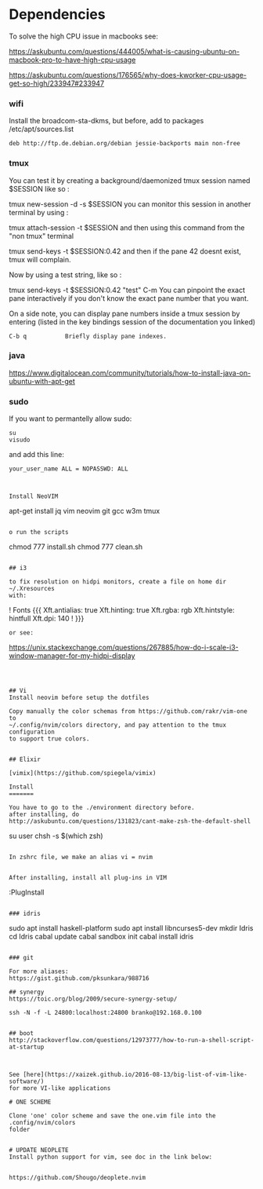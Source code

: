 Dependencies
============


To solve the high CPU issue in macbooks see: 

https://askubuntu.com/questions/444005/what-is-causing-ubuntu-on-macbook-pro-to-have-high-cpu-usage

https://askubuntu.com/questions/176565/why-does-kworker-cpu-usage-get-so-high/233947#233947

### wifi

Install the broadcom-sta-dkms, but before, add to packages
/etc/apt/sources.list
```
deb http://ftp.de.debian.org/debian jessie-backports main non-free
```

### tmux

You can test it by creating a background/daemonized tmux session named $SESSION like so : 

tmux new-session -d -s $SESSION 
you can monitor this session in another terminal by using : 

tmux attach-session -t $SESSION 
and then using this command from the "non tmux" terminal 

tmux send-keys -t $SESSION:0.42 
and then if the pane 42 doesnt exist, tmux will complain. 

Now by using a test string, like so : 

tmux send-keys -t $SESSION:0.42 "test" C-m 
You can pinpoint the exact pane interactively if you don't know the exact pane number that you want. 

On a side note, you can display pane numbers inside a tmux session by entering (listed in the key bindings session of the documentation you linked) 

    C-b q           Briefly display pane indexes.



### java

https://www.digitalocean.com/community/tutorials/how-to-install-java-on-ubuntu-with-apt-get 

### sudo

If you want to permantelly allow sudo:

```
su
visudo
```

and add this line:
```
your_user_name ALL = NOPASSWD: ALL



Install NeoVIM

```
apt-get install jq vim neovim git gcc w3m tmux
```

o run the scripts
```
chmod 777 install.sh
chmod 777 clean.sh
```

## i3

to fix resolution on hidpi monitors, create a file on home dir ~/.Xresources
with: 

```
! Fonts {{{
Xft.antialias: true
Xft.hinting:   true
Xft.rgba:      rgb
Xft.hintstyle: hintfull
Xft.dpi:       140
! }}}
```
or see:

```
https://unix.stackexchange.com/questions/267885/how-do-i-scale-i3-window-manager-for-my-hidpi-display
```



## Vi
Install neovim before setup the dotfiles

Copy manually the color schemas from https://github.com/rakr/vim-one to 
~/.config/nvim/colors directory, and pay attention to the tmux configuration 
to support true colors.


## Elixir

[vimix](https://github.com/spiegela/vimix)

Install
=======

You have to go to the ./environment directory before.
after installing, do 
http://askubuntu.com/questions/131823/cant-make-zsh-the-default-shell 

```
su user
chsh -s $(which zsh)
```

In zshrc file, we make an alias vi = nvim


After installing, install all plug-ins in VIM
```
:PlugInstall
```

### idris

```
sudo apt install haskell-platform
sudo apt install libncurses5-dev
mkdir Idris
cd Idris
cabal update
cabal sandbox init
cabal install idris
```

### git

For more aliases:
https://gist.github.com/pksunkara/988716

## synergy 
https://toic.org/blog/2009/secure-synergy-setup/ 

ssh -N -f -L 24800:localhost:24800 branko@192.168.0.100


## boot
http://stackoverflow.com/questions/12973777/how-to-run-a-shell-script-at-startup 



See [here](https://xaizek.github.io/2016-08-13/big-list-of-vim-like-software/)
for more VI-like applications

# ONE SCHEME

Clone 'one' color scheme and save the one.vim file into the .config/nvim/colors
folder


# UPDATE NEOPLETE
Install python support for vim, see doc in the link below: 


https://github.com/Shougo/deoplete.nvim
